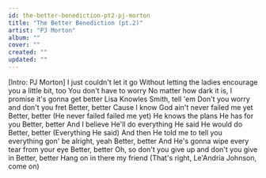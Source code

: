 ```yaml
---
id: the-better-benediction-pt2-pj-morton
title: "The Better Benediction (pt.2)"
artist: "PJ Morton"
album: ""
cover: ""
created: ""
updated: ""
---
```


[Intro: PJ Morton]
I just couldn't let it go
Without letting the ladies encourage you a little bit, too
You don't have to worry
No matter how dark it is, I promise it's gonna get better
Lisa Knowles Smith, tell 'em
Don't you worry and don't you fret
Better, better
Cause I know God ain't never failed me yet
Better, better
(He never failed failed me yet)
He knows the plans He has for you
Better, better
And I believe He'll do everything He said He would do
Better, better
(Everything He said)
And then He told me to tell you everything gon' be alright, yeah
Better, better
And He's gonna wipe every tear from your eye
Better, better
Oh, so don't you give up and don't you give in
Better, better
Hang on in there my friend
(That's right, Le'Andria Johnson, come on)